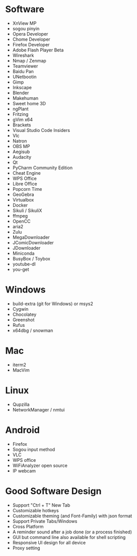 Software
=====
* XnView MP
* sogou pinyin
* Opera Developer
* Chome Developer
* Firefox Developer
* Adobe Flash Player Beta
* Wireshark
* Nmap / Zenmap
* Teamviewer
* Baidu Pan
* UNetbootin
* Gimp
* Inkscape
* Blender
* Makehuman
* Sweet home 3D
* ngPlant
* Fritzing
* gVim x64
* Brackets
* Visual Studio Code Insiders
* Vlc
* Natron
* OBS MP
* Aegisub
* Audacity
* Qt
* PyCharm Community Edition
* Cheat Engine
* WPS Office
* Libre Office
* Popcorn Time
* GeoGebra
* Virtualbox
* Docker
* Sikuli / SikuliX
* ffmpeg
* OpenCC
* aria2
* Zulu
* MegaDownloader
* JComicDownloader
* JDownloader
* Miniconda
* BusyBox / Toybox
* youtube-dl
* you-get

Windows
=====
* build-extra (git for Windows) or msys2
* Cygwin
* Chocolatey
* Greenshot
* Rufus
* x64dbg / snowman

Mac
=====
* iterm2
* MacVim

Linux
=====
* Qupzilla
* NetworkManager / nmtui

Android
=====
* Firefox
* Sogou input method
* VLC
* WPS office
* WiFiAnalyzer open source
* IP webcam

Good Software Design
=====
* Support "Ctrl + T" New Tab
* Customizable hotkeys
* Customizable theming (and Font-Family) with json format
* Support Private Tabs/Windows
* Cross Platform
* A reminder sound after a job done (or a process finished)
* GUI but command line also available for shell scripting
* Responsive UI design for all device
* Proxy setting
